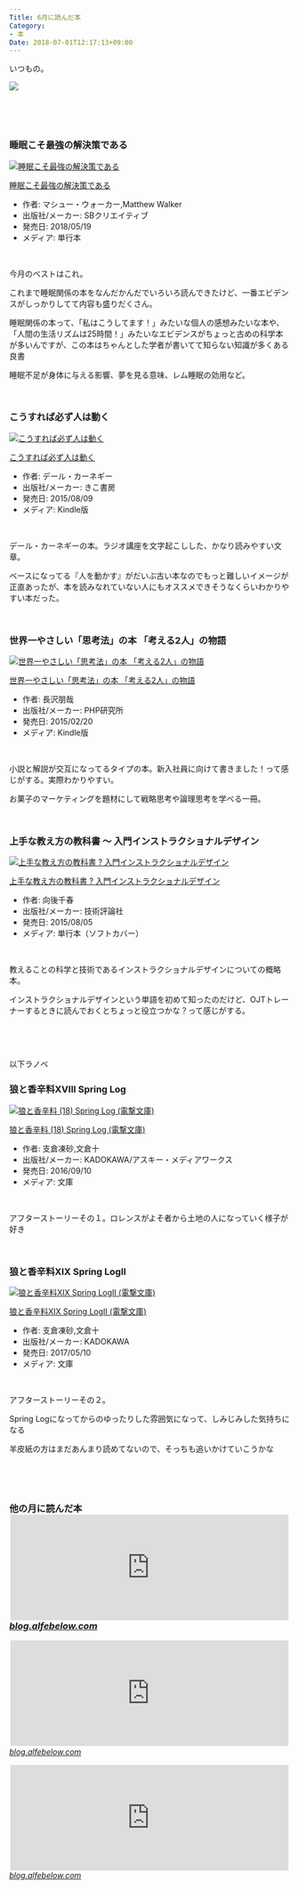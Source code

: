```yaml
---
Title: 6月に読んだ本
Category:
- 本
Date: 2018-07-01T12:17:13+09:00
---
```


<p>いつもの。</p>
<p><img class="magnifiable" src="https://lh3.googleusercontent.com/-H6dQVPoKvRc/WzhHaMlYtNI/AAAAAAABax4/EZBwnASESUccdwFr42PXwvKrSSqEWAgOwCE0YBhgL/s1024/DSC03262.JPG" /></p>
<p> </p>
<p> </p>

### 睡眠こそ最強の解決策である

<div class="freezed">
<div class="external-link-detail"><a href="https://www.amazon.co.jp/exec/obidos/ASIN/4797395842/ab1025-22/"><img class="external-link-detail-image" title="睡眠こそ最強の解決策である" src="https://images-fe.ssl-images-amazon.com/images/I/51y8Zkys4UL._SL160_.jpg" alt="睡眠こそ最強の解決策である" /></a>
<div class="external-link-detail-info">
<p class="external-link-detail-title"><a href="https://www.amazon.co.jp/exec/obidos/ASIN/4797395842/ab1025-22/">睡眠こそ最強の解決策である</a></p>
<ul>
<li><span class="external-link-detail-label">作者:</span> マシュー・ウォーカー,Matthew Walker</li>
<li><span class="external-link-detail-label">出版社/メーカー:</span> SBクリエイティブ</li>
<li><span class="external-link-detail-label">発売日:</span> 2018/05/19</li>
<li><span class="external-link-detail-label">メディア:</span> 単行本</li>

</ul>
</div>
<div class="external-link-detail-foot"> </div>
</div>
</div>
<p>今月のベストはこれ。 </p>
<p>これまで睡眠関係の本をなんだかんだでいろいろ読んできたけど、一番エビデンスがしっかりしてて内容も盛りだくさん。</p>
<p>睡眠関係の本って、「私はこうしてます！」みたいな個人の感想みたいな本や、「人間の生活リズムは25時間！」みたいなエビデンスがちょっと古めの科学本が多いんですが、この本はちゃんとした学者が書いてて知らない知識が多くある良書</p>
<p>睡眠不足が身体に与える影響、夢を見る意味、レム睡眠の効用など。</p>
<p> </p>

### こうすれば必ず人は動く

<div class="freezed">
<div class="external-link-detail"><a href="https://www.amazon.co.jp/exec/obidos/ASIN/B013OWQ9L4/ab1025-22/"><img class="external-link-detail-image" title="こうすれば必ず人は動く" src="https://images-fe.ssl-images-amazon.com/images/I/51WlIYxFVOL._SL160_.jpg" alt="こうすれば必ず人は動く" /></a>
<div class="external-link-detail-info">
<p class="external-link-detail-title"><a href="https://www.amazon.co.jp/exec/obidos/ASIN/B013OWQ9L4/ab1025-22/">こうすれば必ず人は動く</a></p>
<ul>
<li><span class="external-link-detail-label">作者:</span> デール・カーネギー</li>
<li><span class="external-link-detail-label">出版社/メーカー:</span> きこ書房</li>
<li><span class="external-link-detail-label">発売日:</span> 2015/08/09</li>
<li><span class="external-link-detail-label">メディア:</span> Kindle版</li>

</ul>
</div>
<div class="external-link-detail-foot"> </div>
</div>
</div>
<p>デール・カーネギーの本。ラジオ講座を文字起こしした、かなり読みやすい文章。</p>
<p>ベースになってる『人を動かす』がだいぶ古い本なのでもっと難しいイメージが正直あったが、本を読みなれていない人にもオススメできそうなくらいわかりやすい本だった。</p>
<p> </p>

### 世界一やさしい「思考法」の本 「考える2人」の物語

<div class="freezed">
<div class="external-link-detail"><a href="https://www.amazon.co.jp/exec/obidos/ASIN/B00TFAFIC6/ab1025-22/"><img class="external-link-detail-image" title="世界一やさしい「思考法」の本 「考える2人」の物語" src="https://images-fe.ssl-images-amazon.com/images/I/51MGFEq24UL._SL160_.jpg" alt="世界一やさしい「思考法」の本 「考える2人」の物語" /></a>
<div class="external-link-detail-info">
<p class="external-link-detail-title"><a href="https://www.amazon.co.jp/exec/obidos/ASIN/B00TFAFIC6/ab1025-22/">世界一やさしい「思考法」の本 「考える2人」の物語</a></p>
<ul>
<li><span class="external-link-detail-label">作者:</span> 長沢朋哉</li>
<li><span class="external-link-detail-label">出版社/メーカー:</span> PHP研究所</li>
<li><span class="external-link-detail-label">発売日:</span> 2015/02/20</li>
<li><span class="external-link-detail-label">メディア:</span> Kindle版</li>

</ul>
</div>
<div class="external-link-detail-foot"> </div>
</div>
</div>
<p>小説と解説が交互になってるタイプの本。新入社員に向けて書きました！って感じがする。実際わかりやすい。</p>
<p>お菓子のマーケティングを題材にして戦略思考や論理思考を学べる一冊。</p>
<p> </p>

### 上手な教え方の教科書 ～ 入門インストラクショナルデザイン

<div class="freezed">
<div class="external-link-detail"><a href="https://www.amazon.co.jp/exec/obidos/ASIN/4774174610/ab1025-22/"><img class="external-link-detail-image" title="上手な教え方の教科書 ? 入門インストラクショナルデザイン" src="https://images-fe.ssl-images-amazon.com/images/I/51WdC%2BBX1lL._SL160_.jpg" alt="上手な教え方の教科書 ? 入門インストラクショナルデザイン" /></a>
<div class="external-link-detail-info">
<p class="external-link-detail-title"><a href="https://www.amazon.co.jp/exec/obidos/ASIN/4774174610/ab1025-22/">上手な教え方の教科書 ? 入門インストラクショナルデザイン</a></p>
<ul>
<li><span class="external-link-detail-label">作者:</span> 向後千春</li>
<li><span class="external-link-detail-label">出版社/メーカー:</span> 技術評論社</li>
<li><span class="external-link-detail-label">発売日:</span> 2015/08/05</li>
<li><span class="external-link-detail-label">メディア:</span> 単行本（ソフトカバー）</li>

</ul>
</div>
<div class="external-link-detail-foot"> </div>
</div>
</div>
<p>教えることの科学と技術であるインストラクショナルデザインについての概略本。</p>
<p>インストラクショナルデザインという単語を初めて知ったのだけど、OJTトレーナーするときに読んでおくとちょっと役立つかな？って感じがする。</p>
<p> </p>
<p> </p>
<p>以下ラノベ</p>

### 狼と香辛料XVIII Spring Log 

<div class="freezed">
<div class="external-link-detail"><a href="https://www.amazon.co.jp/exec/obidos/ASIN/4048923552/ab1025-22/"><img class="external-link-detail-image" title="狼と香辛料 (18) Spring Log (電撃文庫)" src="https://images-fe.ssl-images-amazon.com/images/I/51RyCKU2djL._SL160_.jpg" alt="狼と香辛料 (18) Spring Log (電撃文庫)" /></a>
<div class="external-link-detail-info">
<p class="external-link-detail-title"><a href="https://www.amazon.co.jp/exec/obidos/ASIN/4048923552/ab1025-22/">狼と香辛料 (18) Spring Log (電撃文庫)</a></p>
<ul>
<li><span class="external-link-detail-label">作者:</span> 支倉凍砂,文倉十</li>
<li><span class="external-link-detail-label">出版社/メーカー:</span> KADOKAWA/アスキー・メディアワークス</li>
<li><span class="external-link-detail-label">発売日:</span> 2016/09/10</li>
<li><span class="external-link-detail-label">メディア:</span> 文庫</li>

</ul>
</div>
<div class="external-link-detail-foot"> </div>
</div>
</div>
<p>アフターストーリーその１。ロレンスがよそ者から土地の人になっていく様子が好き</p>
<p> </p>

### 狼と香辛料XIX Spring LogII 

<div class="freezed">
<div class="external-link-detail"><a href="https://www.amazon.co.jp/exec/obidos/ASIN/4048928910/ab1025-22/"><img class="external-link-detail-image" title="狼と香辛料XIX Spring LogII (電撃文庫)" src="https://images-fe.ssl-images-amazon.com/images/I/51HZKlqloDL._SL160_.jpg" alt="狼と香辛料XIX Spring LogII (電撃文庫)" /></a>
<div class="external-link-detail-info">
<p class="external-link-detail-title"><a href="https://www.amazon.co.jp/exec/obidos/ASIN/4048928910/ab1025-22/">狼と香辛料XIX Spring LogII (電撃文庫)</a></p>
<ul>
<li><span class="external-link-detail-label">作者:</span> 支倉凍砂,文倉十</li>
<li><span class="external-link-detail-label">出版社/メーカー:</span> KADOKAWA</li>
<li><span class="external-link-detail-label">発売日:</span> 2017/05/10</li>
<li><span class="external-link-detail-label">メディア:</span> 文庫</li>

</ul>
</div>
<div class="external-link-detail-foot"> </div>
</div>
</div>
<p>アフターストーリーその２。</p>
<p>Spring Logになってからのゆったりした雰囲気になって、しみじみした気持ちになる</p>
<p>羊皮紙の方はまだあんまり読めてないので、そっちも追いかけていこうかな</p>
<p> </p>
<p> </p>

### 他の月に読んだ本<br /><iframe class="embed-card embed-blogcard" style="display: block; width: 100%; height: 190px; max-width: 500px; margin: auto;" title="3-5月に読んだ本 - FUN YOU BLOG" src="https://hatenablog-parts.com/embed?url=http%3A%2F%2Fblog.alfebelow.com%2Fentry%2F2018%2F06%2F04%2F3-5%25E6%259C%2588%25E3%2581%25AB%25E8%25AA%25AD%25E3%2582%2593%25E3%2581%25A0%25E6%259C%25AC" frameborder="0" scrolling="no"></iframe><cite class="hatena-citation"><a href="/entry/2018/06/04/3-5%E6%9C%88%E3%81%AB%E8%AA%AD%E3%82%93%E3%81%A0%E6%9C%AC">blog.alfebelow.com</a><span style="font-size: 16px;"> </span></cite>

<p><iframe class="embed-card embed-blogcard" style="display: block; width: 100%; height: 190px; max-width: 500px; margin: auto;" title="2月に読んだ本 - FUN YOU BLOG" src="https://hatenablog-parts.com/embed?url=http%3A%2F%2Fblog.alfebelow.com%2Fentry%2F2018%2F03%2F02%2F2%25E6%259C%2588%25E3%2581%25AB%25E8%25AA%25AD%25E3%2582%2593%25E3%2581%25A0%25E6%259C%25AC_1" frameborder="0" scrolling="no"></iframe><cite class="hatena-citation"><a href="/entry/2018/03/02/2%E6%9C%88%E3%81%AB%E8%AA%AD%E3%82%93%E3%81%A0%E6%9C%AC_1">blog.alfebelow.com</a><span style="font-size: 16px;"> </span></cite></p>
<p><iframe class="embed-card embed-blogcard" style="display: block; width: 100%; height: 190px; max-width: 500px; margin: auto;" title="2017年に出会えた良書７選 - FUN YOU BLOG" src="https://hatenablog-parts.com/embed?url=http%3A%2F%2Fblog.alfebelow.com%2Fentry%2F2017%2F12%2F30%2F2017%25E5%25B9%25B4%25E3%2581%25AB%25E5%2587%25BA%25E4%25BC%259A%25E3%2581%2588%25E3%2581%259F%25E8%2589%25AF%25E6%259B%25B8%25EF%25BC%2597%25E9%2581%25B8" frameborder="0" scrolling="no"></iframe><cite class="hatena-citation"><a href="/entry/2017/12/30/2017%E5%B9%B4%E3%81%AB%E5%87%BA%E4%BC%9A%E3%81%88%E3%81%9F%E8%89%AF%E6%9B%B8%EF%BC%97%E9%81%B8">blog.alfebelow.com</a></cite></p>
<p> </p>
